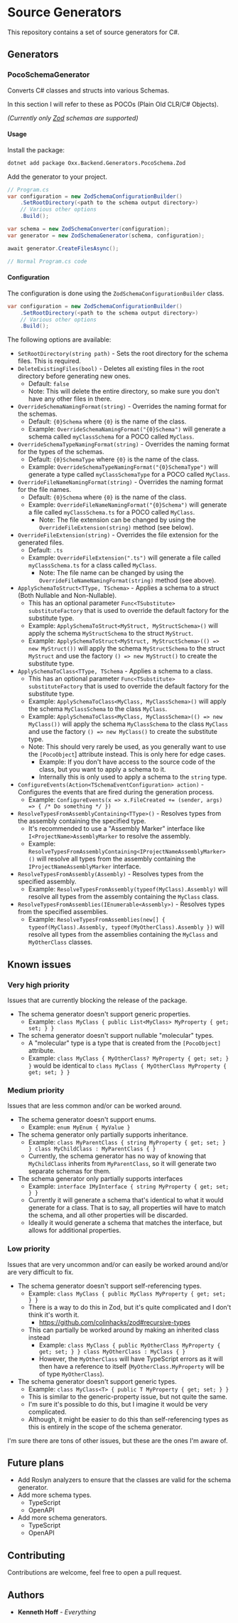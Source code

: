 # Source Generators

This repository contains a set of source generators for C#.

## Generators

### PocoSchemaGenerator

Converts C# classes and structs into various Schemas. 

In this section I will refer to these as POCOs (Plain Old CLR/C# Objects).

_(Currently only [Zod](https://zod.dev/) schemas are supported)_

#### Usage

Install the package:
```bash
dotnet add package Oxx.Backend.Generators.PocoSchema.Zod
```
Add the generator to your project.
```csharp
// Program.cs
var configuration = new ZodSchemaConfigurationBuilder()
	.SetRootDirectory(<path to the schema output directory>)
	// Various other options
	.Build();

var schema = new ZodSchemaConverter(configuration);
var generator = new ZodSchemaGenerator(schema, configuration);

await generator.CreateFilesAsync();

// Normal Program.cs code
```

#### Configuration

The configuration is done using the `ZodSchemaConfigurationBuilder` class.

```csharp
var configuration = new ZodSchemaConfigurationBuilder()
    .SetRootDirectory(<path to the schema output directory>)
    // Various other options
    .Build();
```

The following options are available:
* `SetRootDirectory(string path)` - Sets the root directory for the schema files. This is required.
* `DeleteExistingFiles(bool)` - Deletes all existing files in the root directory before generating new ones.
  * Default: `false` 
  * Note: This will delete the entire directory, so make sure you don't have any other files in there.
* `OverrideSchemaNamingFormat(string)` - Overrides the naming format for the schemas.
  * Default: `{0}Schema` where `{0}` is the name of the class.
  * Example: `OverrideSchemaNamingFormat("{0}Schema")` will generate a schema called `myClassSchema` for a POCO called `MyClass`.
* `OverrideSchemaTypeNamingFormat(string)` - Overrides the naming format for the types of the schemas.
  * Default: `{0}SchemaType` where `{0}` is the name of the class.
  * Example: `OverrideSchemaTypeNamingFormat("{0}SchemaType")` will generate a type called `myClassSchemaType` for a POCO called `MyClass`.
* `OverrideFileNameNamingFormat(string)` - Overrides the naming format for the file names.
  * Default: `{0}Schema` where `{0}` is the name of the class.
  * Example: `OverrideFileNameNamingFormat("{0}Schema")` will generate a file called `myClassSchema.ts` for a POCO called `MyClass`.
    * Note: The file extension can be changed by using the `OverrideFileExtension(string)` method (see below).
* `OverrideFileExtension(string)` - Overrides the file extension for the generated files.
  * Default: `.ts`
  * Example: `OverrideFileExtension(".ts")` will generate a file called `myClassSchema.ts` for a class called `MyClass`.
    * Note: The file name can be changed by using the `OverrideFileNameNamingFormat(string)` method (see above).
* `ApplySchemaToStruct<TType, TSchema>` - Applies a schema to a struct (Both Nullable and Non-Nullable).
  * This has an optional parameter `Func<TSubstitute> substituteFactory` that is used to override the default factory for the substitute type.
  * Example: `ApplySchemaToStruct<MyStruct, MyStructSchema>()` will apply the schema `MyStructSchema` to the struct `MyStruct`.
  * Example: `ApplySchemaToStruct<MyStruct, MyStructSchema>(() => new MyStruct())` will apply the schema `MyStructSchema` to the struct `MyStruct` and use the factory `() => new MyStruct()` to create the substitute type.
* `ApplySchemaToClass<TType, TSchema` - Applies a schema to a class.
  * This has an optional parameter `Func<TSubstitute> substituteFactory` that is used to override the default factory for the substitute type.
  * Example: `ApplySchemaToClass<MyClass, MyClassSchema>()` will apply the schema `MyClassSchema` to the class `MyClass`.
  * Example: `ApplySchemaToClass<MyClass, MyClassSchema>(() => new MyClass())` will apply the schema `MyClassSchema` to the class `MyClass` and use the factory `() => new MyClass()` to create the substitute type.
  * Note: This should very rarely be used, as you generally want to use the `[PocoObject`] attribute instead. This is only here for edge cases.
    * Example: If you don't have access to the source code of the class, but you want to apply a schema to it.
    * Internally this is only used to apply a schema to the `string` type.
* `ConfigureEvents(Action<TSchemaEventConfiguration> action)` - Configures the events that are fired during the generation process.
    * Example: `ConfigureEvents(x => x.FileCreated += (sender, args) => { /* Do something */ })`
* `ResolveTypesFromAssemblyContaining<TType>()` - Resolves types from the assembly containing the specified type.
    * It's recommended to use a "Assembly Marker" interface like `I<ProjectName>AssemblyMarker` to resolve the assembly.
    * Example: `ResolveTypesFromAssemblyContaining<IProjectNameAssemblyMarker>()` will resolve all types from the assembly containing the `IProjectNameAssemblyMarker` interface.
* `ResolveTypesFromAssembly(Assembly)` - Resolves types from the specified assembly.
    * Example: `ResolveTypesFromAssembly(typeof(MyClass).Assembly)` will resolve all types from the assembly containing the `MyClass` class.
* `ResolveTypesFromAssemblies(IEnumerable<Assembly>)` - Resolves types from the specified assemblies.
    * Example: `ResolveTypesFromAssemblies(new[] { typeof(MyClass).Assembly, typeof(MyOtherClass).Assembly })` will resolve all types from the assemblies containing the `MyClass` and `MyOtherClass` classes.

## Known issues

### Very high priority

Issues that are currently blocking the release of the package.

* The schema generator doesn't support generic properties.
    * Example: `class MyClass { public List<MyClass> MyProperty { get; set; } }`
* The schema generator doesn't support nullable "molecular" types.
    * A "molecular" type is a type that is created from the `[PocoObject]` attribute.
    * Example: `class MyClass { MyOtherClass? MyProperty { get; set; } }` would be identical to `class MyClass { MyOtherClass MyProperty { get; set; } }`

### Medium priority

Issues that are less common and/or can be worked around.

* The schema generator doesn't support enums.
    * Example: `enum MyEnum { MyValue }`
* The schema generator only partially supports inheritance.
    * Example: `class MyParentClass { string MyProperty { get; set; } } class MyChildClass : MyParentClass { }`
    * Currently, the schema generator has no way of knowing that `MyChildClass` inherits from `MyParentClass`, so it will generate two separate schemas for
      them.
* The schema generator only partially supports interfaces
    * Example: `interface IMyInterface { string MyProperty { get; set; } }`
    * Currently it will generate a schema that's identical to what it would generate for a class. That is to say, all properties will have to match the schema,
      and all other properties will be discarded.
    * Ideally it would generate a schema that matches the interface, but allows for additional properties.

### Low priority

Issues that are very uncommon and/or can easily be worked around and/or are very difficult to fix.

* The schema generator doesn't support self-referencing types.
    * Example: `class MyClass { public MyClass MyProperty { get; set; } }`
    * There is a way to do this in Zod, but it's quite complicated and I don't think it's worth it.
        * https://github.com/colinhacks/zod#recursive-types
    * This can partially be worked around by making an inherited class instead
        * Example: `class MyClass { public MyOtherClass MyProperty { get; set; } } class MyOtherClass : MyClass { }`
        * However, the `MyOtherClass` will have TypeScript errors as it will then have a reference to itself (`MyOtherClass.MyProperty` will be of
          type `MyOtherClass`).
* The schema generator doesn't support generic types.
    * Example: `class MyClass<T> { public T MyProperty { get; set; } }`
    * This is similar to the generic-property issue, but not quite the same. 
    * I'm sure it's possible to do this, but I imagine it would be very complicated.
    * Although, it might be easier to do this than self-referencing types as this is entirely in the scope of the schema generator.

I'm sure there are tons of other issues, but these are the ones I'm aware of.

## Future plans

* Add Roslyn analyzers to ensure that the classes are valid for the schema generator.
* Add more schema types.
  * TypeScript
  * OpenAPI
* Add more schema generators.
  * TypeScript
  * OpenAPI

## Contributing

Contributions are welcome, feel free to open a pull request.
## Authors

* **Kenneth Hoff** - *Everything*

